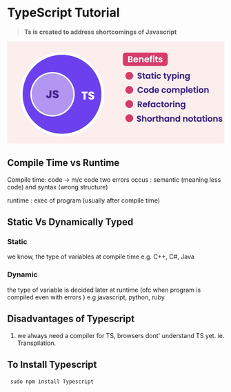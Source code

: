 # TypeScript Tutorial

> __Ts is created to address shortcomings of Javascript__

![typescript features](./images/123.png)


## Compile Time vs Runtime
Compile time: code -> m/c code
two errors occus : semantic (meaning less code) and syntax (wrong structure)

runtime : exec of program (usually after compile time)

## Static Vs Dynamically Typed
### Static 
we know, the type of variables at compile time
e.g. C++, C#, Java


### Dynamic 
the type of variable is decided later at runtime (ofc when program is compiled even with errors ) e.g javascript, python, ruby

## Disadvantages of Typescript
1. we always need a compiler for TS, browsers dont' understand TS yet. ie. Transpilation.


## To Install Typescript

``` sudo npm install Typescript```